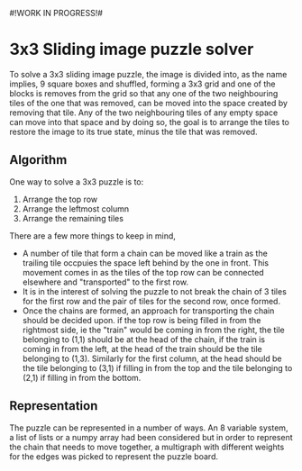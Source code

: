 #!WORK IN PROGRESS!#

# 3x3 Sliding image puzzle solver<br />
To solve a 3x3 sliding image puzzle, the image is divided into, as the name implies, 9 square boxes and shuffled, forming a 3x3 grid and one of the blocks is removes from the grid so that any one of the two neighbouring tiles of the one that was removed, can be moved into the space created by removing that tile. Any of the two neighbouring tiles of any empty space can move into that space and by doing so, the goal is to arrange the tiles to restore the image to its true state, minus the tile that was removed. 

## Algorithm
One way to solve a 3x3 puzzle is to: 

1. Arrange the top row
2. Arrange the leftmost column
3. Arrange the remaining tiles

There are a few more things to keep in mind,

- A number of tile that form a chain can be moved like a train as the trailing tile occpuies the space left behind by the one in front. This movement comes in as the tiles of the top row can be connected elsewhere and "transported" to the first row. 
- It is in the interest of solving the puzzle to not break the chain of 3 tiles for the first row and the pair of tiles for the second row, once formed. 
- Once the chains are formed, an approach for transporting the chain should be decided upon. if the top row is being filled in from the rightmost side, ie the "train" would be coming in from the right, the tile belonging to (1,1) should be at the head of the chain, if the train is coming in from the left, at the head of the train should be the tile belonging to (1,3). Similarly for the first column, at the head should be the tile belonging to (3,1) if filling in from the top and the tile belonging to (2,1) if filling in from the bottom. 

## Representation
The puzzle can be represented in a number of ways. An 8 variable system, a list of lists or a numpy array had been considered but in order to represent the chain that needs to move together, a multigraph with different weights for the edges was picked to represent the puzzle board. 